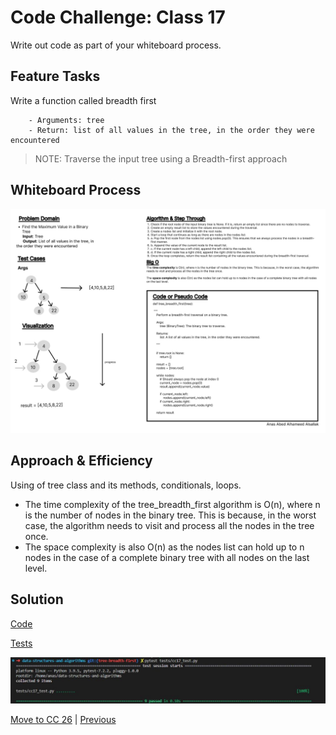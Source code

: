 # Code Challenge: Class 17

Write out code as part of your whiteboard process.

## Feature Tasks

Write a function called breadth first

        - Arguments: tree
        - Return: list of all values in the tree, in the order they were encountered

> NOTE: Traverse the input tree using a Breadth-first approach

## Whiteboard Process

![Whiteboard 18](../assets/Wireframe-18.jpg "whiteboard")

## Approach & Efficiency

Using of tree class and its methods, conditionals, loops.

- The time complexity of the tree_breadth_first algorithm is O(n), where n is the number of nodes in the binary tree. This is because, in the worst case, the algorithm needs to visit and process all the nodes in the tree once.
- The space complexity is also O(n) as the nodes list can hold up to n nodes in the case of a complete binary tree with all nodes on the last level.

## Solution

[Code](../treeBreadthFirst.py)

[Tests](../tests/cc17_test.py)

![Run](../assets/run16.JPG "run")

[Move to CC 26](../sorting/insertion/README.md) | [Previous](../tree_max/README.md)
